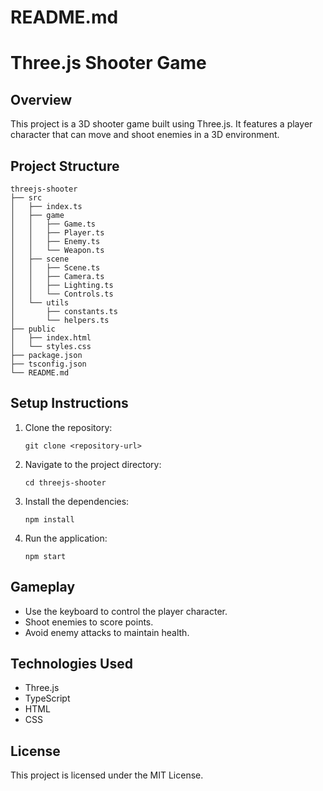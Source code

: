 # README.md

# Three.js Shooter Game

## Overview
This project is a 3D shooter game built using Three.js. It features a player character that can move and shoot enemies in a 3D environment.

## Project Structure
```
threejs-shooter
├── src
│   ├── index.ts
│   ├── game
│   │   ├── Game.ts
│   │   ├── Player.ts
│   │   ├── Enemy.ts
│   │   └── Weapon.ts
│   ├── scene
│   │   ├── Scene.ts
│   │   ├── Camera.ts
│   │   ├── Lighting.ts
│   │   └── Controls.ts
│   └── utils
│       ├── constants.ts
│       └── helpers.ts
├── public
│   ├── index.html
│   └── styles.css
├── package.json
├── tsconfig.json
└── README.md
```

## Setup Instructions
1. Clone the repository:
   ```
   git clone <repository-url>
   ```
2. Navigate to the project directory:
   ```
   cd threejs-shooter
   ```
3. Install the dependencies:
   ```
   npm install
   ```
4. Run the application:
   ```
   npm start
   ```

## Gameplay
- Use the keyboard to control the player character.
- Shoot enemies to score points.
- Avoid enemy attacks to maintain health.

## Technologies Used
- Three.js
- TypeScript
- HTML
- CSS

## License
This project is licensed under the MIT License.